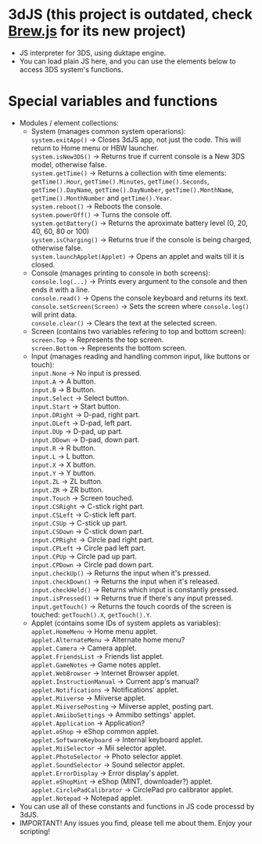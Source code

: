 # 3dJS (this project is outdated, check [Brew.js](https://github.com/XorTroll/Brew.js) for its new project)
- JS interpreter for 3DS, using duktape engine.
- You can load plain JS here, and you can use the elements below to access 3DS system's functions.

# Special variables and functions
- Modules / element collections:  
  - System (manages common system operarions):  
  `system.exitApp()` -> Closes 3dJS app, not just the code. This will return to Home menu or HBW launcher.  
  `system.isNew3DS()` -> Returns true if current console is a New 3DS model, otherwise false.  
  `system.getTime()` -> Returns a collection with time elements: `getTime().Hour`, `getTime().Minutes`, `getTime().Seconds`, `getTime().DayName`, `getTime().DayNumber`, `getTime().MonthName`, `getTime().MonthNumber` and `getTime().Year`.  
  `system.reboot()` -> Reboots the console.  
  `system.powerOff()` -> Turns the console off.  
  `system.getBattery()` -> Returns the aproximate battery level (0, 20, 40, 60, 80 or 100)  
  `system.isCharging()` -> Returns true if the console is being charged, otherwise false.  
  `system.launchApplet(Applet)` -> Opens an applet and waits till it is closed.
  - Console (manages printing to console in both screens):  
  `console.log(...)` -> Prints every argument to the console and then ends it with a line.  
  `console.read()` -> Opens the console keyboard and returns its text.  
  `console.setScreen(Screen)` -> Sets the screen where `console.log()` will print data.  
  `console.clear()` -> Clears the text at the selected screen.  
  - Screen (contains two variables refering to top and bottom screen):  
  `screen.Top` -> Represents the top screen.  
  `screen.Bottom` -> Represents the bottom screen.  
  - Input (manages reading and handling common input, like buttons or touch):  
  `input.None` -> No input is pressed.  
  `input.A` -> A button.  
  `input.B` -> B button.  
  `input.Select` -> Select button.  
  `input.Start` -> Start button.  
  `input.DRight` -> D-pad, right part.  
  `input.DLeft` -> D-pad, left part.  
  `input.DUp` -> D-pad, up part.  
  `input.DDown` -> D-pad, down part.  
  `input.R` -> R button.  
  `input.L` -> L button.  
  `input.X` -> X button.  
  `input.Y` -> Y button.  
  `input.ZL` -> ZL button.  
  `input.ZR` -> ZR button.  
  `input.Touch` -> Screen touched.  
  `input.CSRight` -> C-stick right part.  
  `input.CSLeft` -> C-stick left part.  
  `input.CSUp` -> C-stick up part.  
  `input.CSDown` -> C-stick down part.  
  `input.CPRight` -> Circle pad right part.  
  `input.CPLeft` -> Circle pad left part.  
  `input.CPUp` -> Circle pad up part.  
  `input.CPDown` -> Circle pad down part.  
  `input.checkUp()` -> Returns the input when it's pressed.  
  `input.checkDown()` -> Returns the input when it's released.  
  `input.checkHeld()` -> Returns which input is constantly pressed.  
  `input.isPressed()` -> Returns true if there's any input pressed.  
  `input.getTouch()` -> Returns the touch coords of the screen is touched: `getTouch().X`, `getTouch().Y`.  
  - Applet (contains some IDs of system applets as variables):  
  `applet.HomeMenu` -> Home menu applet.  
	`applet.AlternateMenu` -> Alternate home menu?  
	`applet.Camera` -> Camera applet.  
	`applet.FriendsList` -> Friends list applet.  
	`applet.GameNotes` -> Game notes applet.  
	`applet.WebBrowser` -> Internet Browser applet.  
	`applet.InstructionManual` -> Current app's manual?  
	`applet.Notifications` -> Notifications' applet.  
	`applet.Miiverse` -> Miiverse applet.  
	`applet.MiiversePosting` -> Miiverse applet, posting part.  
	`applet.AmiiboSettings` -> Ammibo settings' applet.  
	`applet.Application` -> Application?  
	`applet.eShop` -> eShop common applet.  
	`applet.SoftwareKeyboard` -> Internal keyboard applet.  
	`applet.MiiSelector` -> Mii selector applet.  
	`applet.PhotoSelector` -> Photo selector applet.  
	`applet.SoundSelector` -> Sound selector applet.  
	`applet.ErrorDisplay` -> Error display's applet.  
	`applet.eShopMint` -> eShop (MINT, downloader?) applet.  
	`applet.CirclePadCalibrator` -> CirclePad pro calibrator applet.  
	`applet.Notepad` -> Notepad applet.   
- You can use all of these constants and functions in JS code processd by 3dJS.
- IMPORTANT! Any issues you find, please tell me about them. Enjoy your scripting!
